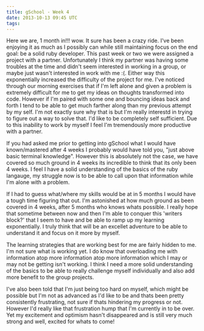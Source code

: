 ```yaml
---
title: gSchool - Week 4
date: 2013-10-13 09:45 UTC
tags:
---
```


<p>
Here we are, 1 month in!!! wow. It sure has been a crazy ride. I've been enjoying it as much as I possibly can while still maintaining focus on the end goal: be a solid ruby developer. This past week or two we were assigned a project with a partner. Unfortunately I think my partner was having some troubles at the time and didn't seem interested in working in a group, or maybe just wasn't interested in work with me :(. Either way this exponentially increased the difficulty of the project for me. I've noticed through our morning exercises that if I'm left alone and given a problem is extremely difficult for me to get my ideas on thoughts transformed into code. However if I'm paired with some one and bouncing ideas back and forth I tend to be able to get much farther along than my previous attempt by my self. I'm not exactly sure why that is but I'm really interestd in trying to figure out a way to solve that. I'd like to be completely self sufficient.
Due to this inability to work by myself I feel I'm tremendously more productive with a partner.
</p>
<p>
If you had asked me prior to getting into gSchool what I would have known/mastered after 4 weeks I probably would have told you, "just above basic terminal knowledge". However this is absolutely not the case, we have covered so much ground in 4 weeks its incredible to think that its only been 4 weeks. I feel I have a solid understanding of the basics of the ruby langauge, my struggle now is to be able to call upon that information while I'm alone with a problem.
</p>
<p>
If I had to guess what/where my skills would be at in 5 months I would have a tough time figuring that out. I'm astonished at how much ground as been covered in 4 weeks, after 5 months who knows whats possible. I really hope that sometime between now and then I'm able to conquer this 'writers block?' that I seem to have and be able to ramp up my learning exponentially. I truly think that will be an excellet adventure to be able to understand it and focus on it more by myself.
</p>
<p>
The learning strategies that are working best for me are fairly hidden to me. I'm not sure what is working yet. I do know that overloading me with information atop more information atop more information which I may or may not be getting isn't working. I think I need a more solid understanding of the basics to be able to really challenge myself individually and also add more benefit to the group projects.
</p>
<p>
I've also been told that I'm just being too hard on myself, which might be possible but I'm not as advanced as I'd like to be and thats been pretty consistently frustrating, not sure if thats hindering my progress or not. However I'd really like that frustration hump that I'm currently in to be over. Yet my excitement and optimism hasn't disappeared and is still very much strong and well, excited for whats to come!
</p>

